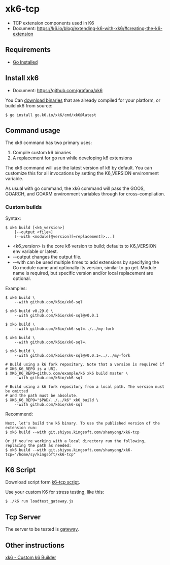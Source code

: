 # xk6-tcp
- TCP extension components used in K6
- Document: https://k6.io/blog/extending-k6-with-xk6/#creating-the-k6-extension

## Requirements
- [Go Installed](https://golang.org/doc/install)

## Install xk6 
- Document: https://github.com/grafana/xk6

You Can [download binaries](https://github.com/grafana/xk6/releases) that are already compiled for your platform, or build xk6 from source:

```shell
$ go install go.k6.io/xk6/cmd/xk6@latest
```

## Command usage
The xk6 command has two primary uses:

1. Compile custom k6 binaries
2. A replacement for go run while developing k6 extensions

The xk6 command will use the latest version of k6 by default. You can customize this for all invocations by setting the K6_VERSION environment variable.

As usual with go command, the xk6 command will pass the GOOS, GOARCH, and GOARM environment variables through for cross-compilation.

### Custom builds
Syntax:
```shell
$ xk6 build [<k6_version>]
    [--output <file>]
    [--with <module[@version][=replacement]>...]
```
- <k6_version> is the core k6 version to build; defaults to K6_VERSION env variable or latest.
- --output changes the output file.
- --with can be used multiple times to add extensions by specifying the Go module name and optionally its version, similar to go get. Module name is required, but specific version and/or local replacement are optional.

Examples:
```shell
$ xk6 build \
    --with github.com/k6io/xk6-sql

$ xk6 build v0.29.0 \
    --with github.com/k6io/xk6-sql@v0.0.1

$ xk6 build \
    --with github.com/k6io/xk6-sql=../../my-fork

$ xk6 build \
    --with github.com/k6io/xk6-sql=.

$ xk6 build \
    --with github.com/k6io/xk6-sql@v0.0.1=../../my-fork

# Build using a k6 fork repository. Note that a version is required if
# XK6_K6_REPO is a URI.
$ XK6_K6_REPO=github.com/example/k6 xk6 build master \
    --with github.com/k6io/xk6-sql

# Build using a k6 fork repository from a local path. The version must be omitted
# and the path must be absolute.
$ XK6_K6_REPO="$PWD/../../k6" xk6 build \
    --with github.com/k6io/xk6-sql
```
Recommend:
```shell
Next, let's build the k6 binary. To use the published version of the extension run:
$ xk6 build --with git.shiyou.kingsoft.com/shanyong/xk6-tcp

Or if you're working with a local directory run the following, replacing the path as needed:
$ xk6 build --with git.shiyou.kingsoft.com/shanyong/xk6-tcp="/home/sy/kingsoft/xk6-tcp"
```


## K6 Script
Download script form [k6-tcp script](https://git.shiyou.kingsoft.com/shanyong/xk6-tcp/js).

Use your custom K6 for stress testing, like this:
```shell
$ ./k6 run loadtest_gateway.js
```

## Tcp Server
The server to be tested is [gateway](https://git.shiyou.kingsoft.com/chaijingchao/gateway).

## Other instructions
[xk6 - Custom k6 Builder](https://github.com/grafana/xk6/blob/master/README.md)


